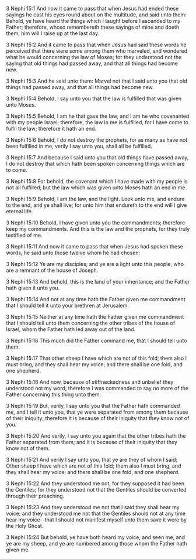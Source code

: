 3 Nephi 15:1 And now it came to pass that when Jesus had ended these
sayings he cast his eyes round about on the multitude, and said unto
them: Behold, ye have heard the things which I taught before I ascended
to my Father; therefore, whoso remembereth these sayings of mine and
doeth them, him will I raise up at the last day.

3 Nephi 15:2 And it came to pass that when Jesus had said these words he
perceived that there were some among them who marveled, and wondered
what he would concerning the law of Moses; for they understood not the
saying that old things had passed away, and that all things had become
new.

3 Nephi 15:3 And he said unto them: Marvel not that I said unto you that
old things had passed away, and that all things had become new.

3 Nephi 15:4 Behold, I say unto you that the law is fulfilled that was
given unto Moses.

3 Nephi 15:5 Behold, I am he that gave the law, and I am he who
covenanted with my people Israel; therefore, the law in me is fulfilled,
for I have come to fulfil the law; therefore it hath an end.

3 Nephi 15:6 Behold, I do not destroy the prophets, for as many as have
not been fulfilled in me, verily I say unto you, shall all be fulfilled.

3 Nephi 15:7 And because I said unto you that old things have passed
away, I do not destroy that which hath been spoken concerning things
which are to come.

3 Nephi 15:8 For behold, the covenant which I have made with my people
is not all fulfilled; but the law which was given unto Moses hath an end
in me.

3 Nephi 15:9 Behold, I am the law, and the light. Look unto me, and
endure to the end, and ye shall live; for unto him that endureth to the
end will I give eternal life.

3 Nephi 15:10 Behold, I have given unto you the commandments; therefore
keep my commandments. And this is the law and the prophets, for they
truly testified of me.

3 Nephi 15:11 And now it came to pass that when Jesus had spoken these
words, he said unto those twelve whom he had chosen:

3 Nephi 15:12 Ye are my disciples; and ye are a light unto this people,
who are a remnant of the house of Joseph.

3 Nephi 15:13 And behold, this is the land of your inheritance; and the
Father hath given it unto you.

3 Nephi 15:14 And not at any time hath the Father given me commandment
that I should tell it unto your brethren at Jerusalem.

3 Nephi 15:15 Neither at any time hath the Father given me commandment
that I should tell unto them concerning the other tribes of the house of
Israel, whom the Father hath led away out of the land.

3 Nephi 15:16 This much did the Father command me, that I should tell
unto them:

3 Nephi 15:17 That other sheep I have which are not of this fold; them
also I must bring, and they shall hear my voice; and there shall be one
fold, and one shepherd.

3 Nephi 15:18 And now, because of stiffneckedness and unbelief they
understood not my word; therefore I was commanded to say no more of the
Father concerning this thing unto them.

3 Nephi 15:19 But, verily, I say unto you that the Father hath commanded
me, and I tell it unto you, that ye were separated from among them
because of their iniquity; therefore it is because of their iniquity
that they know not of you.

3 Nephi 15:20 And verily, I say unto you again that the other tribes
hath the Father separated from them; and it is because of their iniquity
that they know not of them.

3 Nephi 15:21 And verily I say unto you, that ye are they of whom I
said: Other sheep I have which are not of this fold; them also I must
bring, and they shall hear my voice; and there shall be one fold, and
one shepherd.

3 Nephi 15:22 And they understood me not, for they supposed it had been
the Gentiles; for they understood not that the Gentiles should be
converted through their preaching.

3 Nephi 15:23 And they understood me not that I said they shall hear my
voice; and they understood me not that the Gentiles should not at any
time hear my voice--that I should not manifest myself unto them save it
were by the Holy Ghost.

3 Nephi 15:24 But behold, ye have both heard my voice, and seen me; and
ye are my sheep, and ye are numbered among those whom the Father hath
given me.
